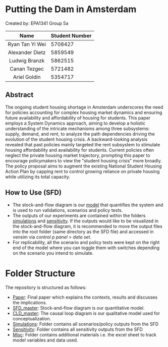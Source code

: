 # Putting the Dam in Amsterdam

Created by: EPA1341 Group 5a 

| Name    | Student Number |
|:-------:|:--------|
| Ryan Tan Yi Wei | 5708427 |
| Alexander Dietz  | 5859549 | 
| Ludwig Branzk | 5862515 |
| Canan Tezgec | 5721482 |
| Ariel Goldin | 5354717 |

## Abstract
The ongoing student housing shortage in Amsterdam underscores the need for policies accounting for complex housing market dynamics and ensuring future availability and affordability of housing for students. This paper employs a System Dynamics approach, aiming to develop a holistic understanding of the intricate mechanisms among three subsystems: supply, demand, and rent, to analyze the path dependencies driving the evolution of the student housing crisis. A backward-looking analysis revealed that past policies mainly targeted the rent subsystem to stimulate housing affordability and availability for students. Current policies often neglect the private housing market trajectory, prompting this paper to encourage policymakers to view the "student housing crisis" more broadly. The policy proposal aims to augment the existing National Student Housing Action Plan by capping rent to control growing reliance on private housing while utilizing its total capacity.

## How to Use (SFD)
- The stock-and-flow diagram is our [model](SFD_master.mdl) that quantifies the system and is used to run validations, scenarios and policy tests.
- The outputs of our experiments are contained within the folders [simulations](Simulations) and [sensitivity](Sensitivity). If the outputs would like to be visualized in the stock-and-flow diagram, it is recommended to move the output files into the root folder (same directory as the SFD file) and accessed in vensim via _control p panel_ > _data set_.
- For replicability, all the scenario and policy tests were kept on the right end of the model where you can toggle them with switches depending on the scenario you intend to simulate.

# Folder Structure
The repository is structured as follows:
- [Paper](Paper_Final.pdf): Final paper which explains the contexts, results and discusses the implications.
- [SFD_master](SFD_master.mdl): Stock-and-flow diagram is our quantitative model.
- [CLD_master](CLD_master.mdl): The causal loop diagram is our qualitative model used for conceptualization.
- [Simulations](Simulations): Folder contains all scenarios/policy outputs from the SFD
- [Sensitivity](Sensitivity): Folder contains all sensitivity outputs from the SFD
- [Misc](Misc): Folder contains additional materials i.e. the excel sheet to track model variables and data used.
